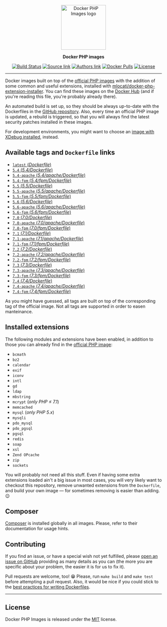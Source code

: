 <p align="center">
    <a href="https://www.chialab.io/p/docker-php">
        <img alt="Docker PHP Images logo" width="144" height="144" src="https://raw.githack.com/chialab/docker-php/master/logo.svg" />
    </a>
</p>

<p align="center">
  <strong>Docker PHP images</strong>
</p>

<p align="center">
    <a href="https://travis-ci.org/chialab/docker-php"><img alt="Build Status" src="https://img.shields.io/travis/chialab/docker-php/master.svg?style=flat-square"></a>
    <a href="https://github.com/chialab/docker-php"><img alt="Source link" src="https://img.shields.io/badge/Source-GitHub-lightgrey.svg?style=flat-square"></a>
    <a href="https://www.chialab.it"><img alt="Authors link" src="https://img.shields.io/badge/Authors-Chialab-lightgrey.svg?style=flat-square"></a>
    <a href="https://hub.docker.com/r/chialab/php/"><img alt="Docker Pulls" src="https://img.shields.io/docker/pulls/chialab/php.svg?style=flat-square"></a>
    <a href="https://github.com/chialab/docker-php/blob/master/LICENSE"><img alt="License" src="https://img.shields.io/github/license/chialab/docker-php.svg?style=flat-square"></a>
</p>

---

Docker images built on top of the [official PHP images](https://hub.docker.com/r/_/php/) with the addition of some common and useful extensions, installed with [mlocati/docker-php-extension-installer](https://github.com/mlocati/docker-php-extension-installer). You can find these images on the [Docker Hub](https://hub.docker.com/r/chialab/php/) (and if you're reading this file, you're probably already there).

An automated build is set up, so they should be always up-to-date with the Dockerfiles in the [GitHub repository](https://github.com/Chialab/docker-php). Also, every time an official PHP image is updated, a rebuild is triggered, so that you will always find the latest security patches installed in these images.

For development environments, you might want to choose an [image with XDebug installed](https://hub.docker.com/r/chialab/php-dev/), instead.

## Available tags and `Dockerfile` links
- [`latest` (_Dockerfile_)](https://github.com/Chialab/docker-php/blob/master/Dockerfile)
- [`5.4` (_5.4/Dockerfile_)](https://github.com/Chialab/docker-php/blob/master/5.4/Dockerfile)
- [`5.4-apache` (_5.4/apache/Dockerfile_)](https://github.com/Chialab/docker-php/blob/master/5.4/apache/Dockerfile)
- [`5.4-fpm` (_5.4/fpm/Dockerfile_)](https://github.com/Chialab/docker-php/blob/master/5.4/fpm/Dockerfile)
- [`5.5` (_5.5/Dockerfile_)](https://github.com/Chialab/docker-php/blob/master/5.5/Dockerfile)
- [`5.5-apache` (_5.5/apache/Dockerfile_)](https://github.com/Chialab/docker-php/blob/master/5.5/apache/Dockerfile)
- [`5.5-fpm` (_5.5/fpm/Dockerfile_)](https://github.com/Chialab/docker-php/blob/master/5.5/fpm/Dockerfile)
- [`5.6` (_5.6/Dockerfile_)](https://github.com/Chialab/docker-php/blob/master/5.6/Dockerfile)
- [`5.6-apache` (_5.6/apache/Dockerfile_)](https://github.com/Chialab/docker-php/blob/master/5.6/apache/Dockerfile)
- [`5.6-fpm` (_5.6/fpm/Dockerfile_)](https://github.com/Chialab/docker-php/blob/master/5.6/fpm/Dockerfile)
- [`7.0` (_7.0/Dockerfile_)](https://github.com/Chialab/docker-php/blob/master/7.0/Dockerfile)
- [`7.0-apache` (_7.0/apache/Dockerfile_)](https://github.com/Chialab/docker-php/blob/master/7.0/apache/Dockerfile)
- [`7.0-fpm` (_7.0/fpm/Dockerfile_)](https://github.com/Chialab/docker-php/blob/master/7.0/fpm/Dockerfile)
- [`7.1` (_7.1/Dockerfile_)](https://github.com/Chialab/docker-php/blob/master/7.1/Dockerfile)
- [`7.1-apache` (_7.1/apache/Dockerfile_)](https://github.com/Chialab/docker-php/blob/master/7.1/apache/Dockerfile)
- [`7.1-fpm` (_7.1/fpm/Dockerfile_)](https://github.com/Chialab/docker-php/blob/master/7.1/fpm/Dockerfile)
- [`7.2` (_7.2/Dockerfile_)](https://github.com/Chialab/docker-php/blob/master/7.2/Dockerfile)
- [`7.2-apache` (_7.2/apache/Dockerfile_)](https://github.com/Chialab/docker-php/blob/master/7.2/apache/Dockerfile)
- [`7.2-fpm` (_7.2/fpm/Dockerfile_)](https://github.com/Chialab/docker-php/blob/master/7.2/fpm/Dockerfile)
- [`7.3` (_7.3/Dockerfile_)](https://github.com/Chialab/docker-php/blob/master/7.3/Dockerfile)
- [`7.3-apache` (_7.3/apache/Dockerfile_)](https://github.com/Chialab/docker-php/blob/master/7.3/apache/Dockerfile)
- [`7.3-fpm` (_7.3/fpm/Dockerfile_)](https://github.com/Chialab/docker-php/blob/master/7.3/fpm/Dockerfile)
- [`7.4` (_7.4/Dockerfile_)](https://github.com/Chialab/docker-php/blob/master/7.4/Dockerfile)
- [`7.4-apache` (_7.4/apache/Dockerfile_)](https://github.com/Chialab/docker-php/blob/master/7.4/apache/Dockerfile)
- [`7.4-fpm` (_7.4/fpm/Dockerfile_)](https://github.com/Chialab/docker-php/blob/master/7.4/fpm/Dockerfile)

As you might have guessed, all tags are built on top of the corresponding tag of the official image. Not all tags are supported in order to easen manteinance.

## Installed extensions
The following modules and extensions have been enabled,
in addition to those you can already find in the [official PHP image](https://hub.docker.com/r/_/php/):

- `bcmath`
- `bz2`
- `calendar`
- `exif`
- `iconv`
- `intl`
- `gd`
- `ldap`
- `mbstring`
- `mcrypt` (_only PHP ≤ 7.1_)
- `memcached`
- `mysql` (_only PHP 5.x_)
- `mysqli`
- `pdo_mysql`
- `pdo_pgsql`
- `pgsql`
- `redis`
- `soap`
- `xsl`
- `Zend OPcache`
- `zip`
- `sockets`

You will probably not need all this stuff. Even if having some extra extensions loaded ain't a big issue in most cases, you will very likely want to checkout this repository, remove unwanted extensions from the `Dockerfile`, and build your own image — for sometimes removing is easier than adding. 😉

## Composer
[Composer](https://getcomposer.org) is installed globally in all images. Please, refer to their documentation for usage hints.

## Contributing
If you find an issue, or have a special wish not yet fulfilled, please [open an issue on GitHub](https://github.com/Chialab/docker-php/issues) providing as many details as you can (the more you are specific about your problem, the easier it is for us to fix it).

Pull requests are welcome, too! 😁 Please, run `make build` and `make test` before attempting a pull request. Also, it would be nice if you could stick to the [best practices for writing Dockerfiles](https://docs.docker.com/articles/dockerfile_best-practices/).

---

## License

Docker PHP Images is released under the [MIT](https://github.com/chialab/docker-php/blob/master/LICENSE) license.
